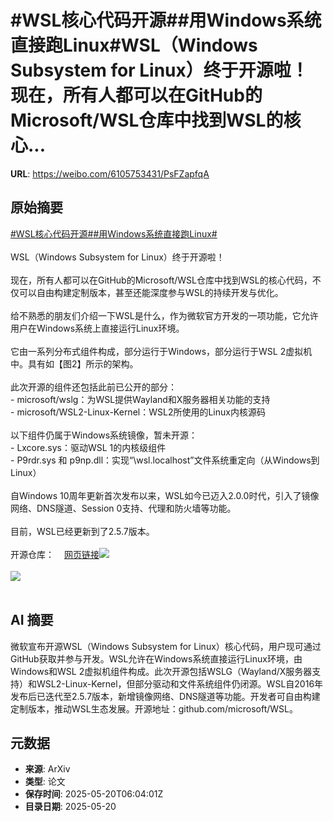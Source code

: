 # #WSL核心代码开源##用Windows系统直接跑Linux#WSL（Windows Subsystem for Linux）终于开源啦！现在，所有人都可以在GitHub的Microsoft/WSL仓库中找到WSL的核心...

**URL**: https://weibo.com/6105753431/PsFZapfqA

## 原始摘要

<a href="https://m.weibo.cn/search?containerid=231522type%3D1%26t%3D10%26q%3D%23WSL%E6%A0%B8%E5%BF%83%E4%BB%A3%E7%A0%81%E5%BC%80%E6%BA%90%23&amp;extparam=%23WSL%E6%A0%B8%E5%BF%83%E4%BB%A3%E7%A0%81%E5%BC%80%E6%BA%90%23" data-hide=""><span class="surl-text">#WSL核心代码开源#</span></a><a href="https://m.weibo.cn/search?containerid=231522type%3D1%26t%3D10%26q%3D%23%E7%94%A8Windows%E7%B3%BB%E7%BB%9F%E7%9B%B4%E6%8E%A5%E8%B7%91Linux%23&amp;extparam=%23%E7%94%A8Windows%E7%B3%BB%E7%BB%9F%E7%9B%B4%E6%8E%A5%E8%B7%91Linux%23" data-hide=""><span class="surl-text">#用Windows系统直接跑Linux#</span></a><br><br>WSL（Windows Subsystem for Linux）终于开源啦！<br><br>现在，所有人都可以在GitHub的Microsoft/WSL仓库中找到WSL的核心代码，不仅可以自由构建定制版本，甚至还能深度参与WSL的持续开发与优化。<br><br>给不熟悉的朋友们介绍一下WSL是什么，作为微软官方开发的一项功能，它允许用户在Windows系统上直接运行Linux环境。<br><br>它由一系列分布式组件构成，部分运行于Windows，部分运行于WSL 2虚拟机中。具有如【图2】所示的架构。<br><br>此次开源的组件还包括此前已公开的部分：<br>- microsoft/wslg：为WSL提供Wayland和X服务器相关功能的支持<br>- microsoft/WSL2-Linux-Kernel：WSL2所使用的Linux内核源码<br><br>以下组件仍属于Windows系统镜像，暂未开源：<br>- Lxcore.sys：驱动WSL 1的内核级组件<br>- P9rdr.sys 和 p9np.dll：实现“\wsl.localhost”文件系统重定向（从Windows到Linux）<br><br>自Windows 10周年更新首次发布以来，WSL如今已迈入2.0.0时代，引入了镜像网络、DNS隧道、Session 0支持、代理和防火墙等功能。<br><br>目前，WSL已经更新到了2.5.7版本。<br><br>开源仓库：<a href="https://weibo.cn/sinaurl?u=https%3A%2F%2Fgithub.com%2Fmicrosoft%2FWSL%2Freleases%2Ftag%2F2.5.7" data-hide=""><span class="url-icon"><img style="width: 1rem;height: 1rem" src="https://h5.sinaimg.cn/upload/2015/09/25/3/timeline_card_small_web_default.png" referrerpolicy="no-referrer"></span><span class="surl-text">网页链接</span></a><img style="" src="https://tvax3.sinaimg.cn/large/006Fd7o3gy1i1ltfee8wjj318k1iswyi.jpg" referrerpolicy="no-referrer"><br><br><img style="" src="https://tvax2.sinaimg.cn/large/006Fd7o3gy1i1ltffmdz5j30rs0pydje.jpg" referrerpolicy="no-referrer"><br><br>

## AI 摘要

微软宣布开源WSL（Windows Subsystem for Linux）核心代码，用户现可通过GitHub获取并参与开发。WSL允许在Windows系统直接运行Linux环境，由Windows和WSL 2虚拟机组件构成。此次开源包括WSLG（Wayland/X服务器支持）和WSL2-Linux-Kernel，但部分驱动和文件系统组件仍闭源。WSL自2016年发布后已迭代至2.5.7版本，新增镜像网络、DNS隧道等功能。开发者可自由构建定制版本，推动WSL生态发展。开源地址：github.com/microsoft/WSL。

## 元数据

- **来源**: ArXiv
- **类型**: 论文
- **保存时间**: 2025-05-20T06:04:01Z
- **目录日期**: 2025-05-20
